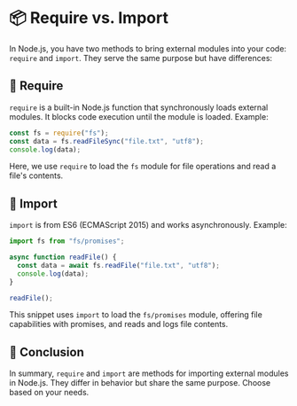 # 📦 Require vs. Import

In Node.js, you have two methods to bring external modules into your code: `require` and `import`. They serve the same purpose but have differences:

## 🧩 Require

`require` is a built-in Node.js function that synchronously loads external modules. It blocks code execution until the module is loaded. Example:

```javascript
const fs = require("fs");
const data = fs.readFileSync("file.txt", "utf8");
console.log(data);
```

Here, we use `require` to load the `fs` module for file operations and read a file's contents.

## 🔄 Import

`import` is from ES6 (ECMAScript 2015) and works asynchronously. Example:

```javascript
import fs from "fs/promises";

async function readFile() {
  const data = await fs.readFile("file.txt", "utf8");
  console.log(data);
}

readFile();
```

This snippet uses `import` to load the `fs/promises` module, offering file capabilities with promises, and reads and logs file contents.

## 🏁 Conclusion

In summary, `require` and `import` are methods for importing external modules in Node.js. They differ in behavior but share the same purpose. Choose based on your needs.
